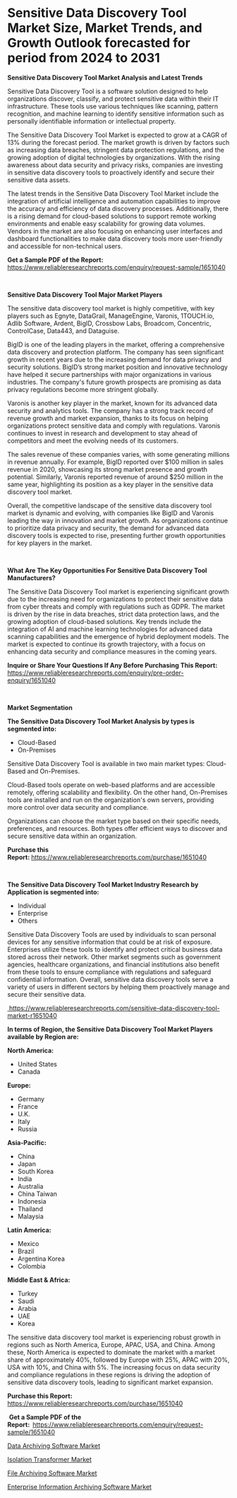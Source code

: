 <p><h1>Sensitive Data Discovery Tool Market Size, Market Trends, and Growth Outlook forecasted for period from 2024 to 2031</h1></p><p><strong>Sensitive Data Discovery Tool Market Analysis and Latest Trends</strong></p>
<p><p>Sensitive Data Discovery Tool is a software solution designed to help organizations discover, classify, and protect sensitive data within their IT infrastructure. These tools use various techniques like scanning, pattern recognition, and machine learning to identify sensitive information such as personally identifiable information or intellectual property.</p><p>The Sensitive Data Discovery Tool Market is expected to grow at a CAGR of 13% during the forecast period. The market growth is driven by factors such as increasing data breaches, stringent data protection regulations, and the growing adoption of digital technologies by organizations. With the rising awareness about data security and privacy risks, companies are investing in sensitive data discovery tools to proactively identify and secure their sensitive data assets.</p><p>The latest trends in the Sensitive Data Discovery Tool Market include the integration of artificial intelligence and automation capabilities to improve the accuracy and efficiency of data discovery processes. Additionally, there is a rising demand for cloud-based solutions to support remote working environments and enable easy scalability for growing data volumes. Vendors in the market are also focusing on enhancing user interfaces and dashboard functionalities to make data discovery tools more user-friendly and accessible for non-technical users.</p></p>
<p><strong>Get a Sample PDF of the Report:&nbsp;</strong> <a href="https://www.reliableresearchreports.com/enquiry/request-sample/1651040">https://www.reliableresearchreports.com/enquiry/request-sample/1651040</a></p>
<p>&nbsp;</p>
<p><strong>Sensitive Data Discovery Tool Major Market Players</strong></p>
<p><p>The sensitive data discovery tool market is highly competitive, with key players such as Egnyte, DataGrail, ManageEngine, Varonis, 1TOUCH.io, Adlib Software, Ardent, BigID, Crossbow Labs, Broadcom, Concentric, ControlCase, Data443, and Dataguise. </p><p>BigID is one of the leading players in the market, offering a comprehensive data discovery and protection platform. The company has seen significant growth in recent years due to the increasing demand for data privacy and security solutions. BigID’s strong market position and innovative technology have helped it secure partnerships with major organizations in various industries. The company's future growth prospects are promising as data privacy regulations become more stringent globally.</p><p>Varonis is another key player in the market, known for its advanced data security and analytics tools. The company has a strong track record of revenue growth and market expansion, thanks to its focus on helping organizations protect sensitive data and comply with regulations. Varonis continues to invest in research and development to stay ahead of competitors and meet the evolving needs of its customers.</p><p>The sales revenue of these companies varies, with some generating millions in revenue annually. For example, BigID reported over $100 million in sales revenue in 2020, showcasing its strong market presence and growth potential. Similarly, Varonis reported revenue of around $250 million in the same year, highlighting its position as a key player in the sensitive data discovery tool market.</p><p>Overall, the competitive landscape of the sensitive data discovery tool market is dynamic and evolving, with companies like BigID and Varonis leading the way in innovation and market growth. As organizations continue to prioritize data privacy and security, the demand for advanced data discovery tools is expected to rise, presenting further growth opportunities for key players in the market.</p></p>
<p>&nbsp;</p>
<p><strong>What Are The Key Opportunities For Sensitive Data Discovery Tool Manufacturers?</strong></p>
<p><p>The Sensitive Data Discovery Tool market is experiencing significant growth due to the increasing need for organizations to protect their sensitive data from cyber threats and comply with regulations such as GDPR. The market is driven by the rise in data breaches, strict data protection laws, and the growing adoption of cloud-based solutions. Key trends include the integration of AI and machine learning technologies for advanced data scanning capabilities and the emergence of hybrid deployment models. The market is expected to continue its growth trajectory, with a focus on enhancing data security and compliance measures in the coming years.</p></p>
<p><strong>Inquire or Share Your Questions If Any Before Purchasing This Report:</strong> <a href="https://www.reliableresearchreports.com/enquiry/pre-order-enquiry/1651040">https://www.reliableresearchreports.com/enquiry/pre-order-enquiry/1651040</a></p>
<p>&nbsp;</p>
<p><strong>Market Segmentation</strong></p>
<p><strong>The Sensitive Data Discovery Tool Market Analysis by types is segmented into:</strong></p>
<p><ul><li>Cloud-Based</li><li>On-Premises</li></ul></p>
<p><p>Sensitive Data Discovery Tool is available in two main market types: Cloud-Based and On-Premises. </p><p>Cloud-Based tools operate on web-based platforms and are accessible remotely, offering scalability and flexibility. On the other hand, On-Premises tools are installed and run on the organization's own servers, providing more control over data security and compliance. </p><p>Organizations can choose the market type based on their specific needs, preferences, and resources. Both types offer efficient ways to discover and secure sensitive data within an organization.</p></p>
<p><strong>Purchase this Report:&nbsp;</strong><a href="https://www.reliableresearchreports.com/purchase/1651040">https://www.reliableresearchreports.com/purchase/1651040</a></p>
<p>&nbsp;</p>
<p><strong>The Sensitive Data Discovery Tool Market Industry Research by Application is segmented into:</strong></p>
<p><ul><li>Individual</li><li>Enterprise</li><li>Others</li></ul></p>
<p><p>Sensitive Data Discovery Tools are used by individuals to scan personal devices for any sensitive information that could be at risk of exposure. Enterprises utilize these tools to identify and protect critical business data stored across their network. Other market segments such as government agencies, healthcare organizations, and financial institutions also benefit from these tools to ensure compliance with regulations and safeguard confidential information. Overall, sensitive data discovery tools serve a variety of users in different sectors by helping them proactively manage and secure their sensitive data.</p></p>
<p><a href="https://www.reliableresearchreports.com/sensitive-data-discovery-tool-market-r1651040">&nbsp;https://www.reliableresearchreports.com/sensitive-data-discovery-tool-market-r1651040</a></p>
<p><strong>In terms of Region, the Sensitive Data Discovery Tool Market Players available by Region are:</strong></p>
<p>
    <p> <strong> North America: </strong>
        <ul>
            <li>United States</li>
            <li>Canada</li>
        </ul>
        </p> 
    <p> <strong> Europe: </strong>
        <ul>
            <li>Germany</li>
            <li>France</li>
            <li>U.K.</li>
            <li>Italy</li>
            <li>Russia</li>
        </ul>
        </p> 
    <p> <strong> Asia-Pacific: </strong>
        <ul>
            <li>China</li>
            <li>Japan</li>
            <li>South Korea</li>
            <li>India</li>
            <li>Australia</li>
            <li>China Taiwan</li>
            <li>Indonesia</li>
            <li>Thailand</li>
            <li>Malaysia</li>
        </ul>
        </p> 
    <p> <strong> Latin America: </strong>
        <ul>
            <li>Mexico</li>
            <li>Brazil</li>
            <li>Argentina Korea</li>
            <li>Colombia</li>
        </ul>
        </p> 
    <p> <strong> Middle East & Africa: </strong>
        <ul>
            <li>Turkey</li>
            <li>Saudi</li>
            <li>Arabia</li>
            <li>UAE</li>
            <li>Korea</li>
        </ul>
    </p>
    </p>
<p><p>The sensitive data discovery tool market is experiencing robust growth in regions such as North America, Europe, APAC, USA, and China. Among these, North America is expected to dominate the market with a market share of approximately 40%, followed by Europe with 25%, APAC with 20%, USA with 10%, and China with 5%. The increasing focus on data security and compliance regulations in these regions is driving the adoption of sensitive data discovery tools, leading to significant market expansion.</p></p>
<p><strong>Purchase this Report: </strong><a href="https://www.reliableresearchreports.com/purchase/1651040">https://www.reliableresearchreports.com/purchase/1651040</a></p>
<p>&nbsp;<strong>Get a Sample PDF of the Report:&nbsp;&nbsp;</strong><a href="https://www.reliableresearchreports.com/enquiry/request-sample/1651040">https://www.reliableresearchreports.com/enquiry/request-sample/1651040</a></p>
<p><strong></strong></p>
<p><p><a href="https://github.com/lawrenceWatkins654/Market-Research-Report-List-1/blob/main/data-archiving-software-market.md">Data Archiving Software Market</a></p><p><a href="https://medium.com/@jhydehele7/global-isolation-transformer-industry-research-report-competitive-landscape-market-size-regional-5ca77b6a8385">Isolation Transformer Market</a></p><p><a href="https://github.com/marshallymanow/Market-Research-Report-List-1/blob/main/file-archiving-software-market.md">File Archiving Software Market</a></p><p><a href="https://github.com/francesprichey/Market-Research-Report-List-1/blob/main/enterprise-information-archiving-software-market.md">Enterprise Information Archiving Software Market</a></p></p>